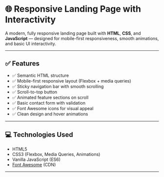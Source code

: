 # 🌐 Responsive Landing Page with Interactivity

A modern, fully responsive landing page built with **HTML**, **CSS**, and **JavaScript** — designed for mobile-first responsiveness, smooth animations, and basic UI interactivity.

---

## ✅ Features

- ✅ Semantic HTML structure
- ✅ Mobile-first responsive layout (Flexbox + media queries)
- ✅ Sticky navigation bar with smooth scrolling
- ✅ Scroll-to-top button
- ✅ Animated feature sections on scroll
- ✅ Basic contact form with validation
- ✅ Font Awesome icons for visual appeal
- ✅ Clean design and hover animations

---

## 💻 Technologies Used

- HTML5
- CSS3 (Flexbox, Media Queries, Animations)
- Vanilla JavaScript (ES6)
- [Font Awesome](https://fontawesome.com/) (CDN)

---
